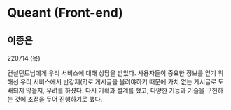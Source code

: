 # Queant (Front-end)



## 이종은

220714 (목)

컨설턴트님에게 우리 서비스에 대해 상담을 받았다. 사용자들이 중요한 정보를 얻기 위해선 우리 서비스에서 반강제(?)로 게시글을 올려야하기 때문에 가치 없는 게시글로 도배되지 않을지, 우려를 하셨다. 다시 기획과 설계를 했고, 다양한 기능과 기술을 구현하는 것에 초점을 두어 진행하기로 했다.
